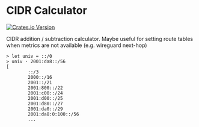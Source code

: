 # CIDR Calculator

[![Crates.io Version](https://img.shields.io/crates/v/cidr-calculator)](https://crates.io/crates/cidr-calculator)

CIDR addition / subtraction calculator. Maybe useful for setting route tables when metrics are not available (e.g. wireguard next-hop)

```
> let univ = ::/0
> univ - 2001:da8::/56
[
        ::/3
        2000::/16
        2001::/21
        2001:800::/22
        2001:c00::/24
        2001:d00::/25
        2001:d80::/27
        2001:da0::/29
        2001:da8:0:100::/56
        ...
```
